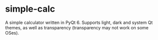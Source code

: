 # simple-calc
A simple calculator written in PyQt 6. Supports light, dark and system Qt themes, as well as transparency (transparency may not work on some OSes).
